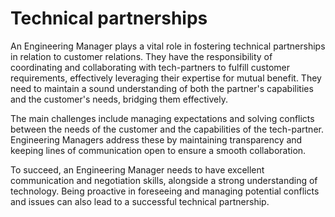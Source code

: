 # Technical partnerships

An Engineering Manager plays a vital role in fostering technical partnerships in relation to customer relations. They have the responsibility of coordinating and collaborating with tech-partners to fulfill customer requirements, effectively leveraging their expertise for mutual benefit. They need to maintain a sound understanding of both the partner's capabilities and the customer's needs, bridging them effectively.

The main challenges include managing expectations and solving conflicts between the needs of the customer and the capabilities of the tech-partner. Engineering Managers address these by maintaining transparency and keeping lines of communication open to ensure a smooth collaboration.

To succeed, an Engineering Manager needs to have excellent communication and negotiation skills, alongside a strong understanding of technology. Being proactive in foreseeing and managing potential conflicts and issues can also lead to a successful technical partnership.

